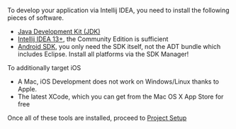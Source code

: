 To develop your application via Intellij IDEA, you need to install the following pieces of software.

  * [Java Development Kit (JDK)](http://www.oracle.com/technetwork/java/javase/downloads/index.html)
  * [Intellij IDEA 13+](http://www.jetbrains.com/idea/download/), the Community Edition is sufficient
  * [Android SDK](http://developer.android.com/sdk/installing.html), you only need the SDK itself, not the ADT bundle which includes Eclipse. Install all platforms via the SDK Manager!

To additionally target iOS

  * A Mac, iOS Development does not work on Windows/Linux thanks to Apple.
  * The latest XCode, which you can get from the Mac OS X App Store for free

Once all of these tools are installed, proceed to [Project Setup](https://github.com/libgdx/libgdx/wiki/Project-setup%2C-running-%26-debugging)